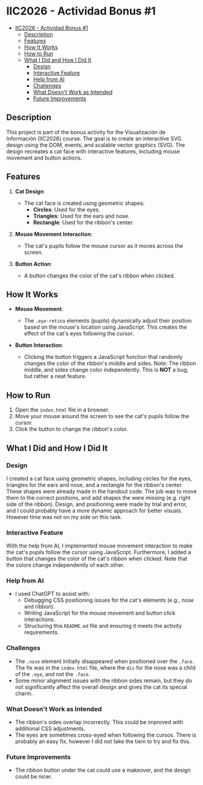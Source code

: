 # IIC2026 - Actividad Bonus #1
- [IIC2026 - Actividad Bonus #1](#iic2026---actividad-bonus-1)
  - [Description](#description)
  - [Features](#features)
  - [How It Works](#how-it-works)
  - [How to Run](#how-to-run)
  - [What I Did and How I Did It](#what-i-did-and-how-i-did-it)
    - [Design](#design)
    - [Interactive Feature](#interactive-feature)
    - [Help from AI](#help-from-ai)
    - [Challenges](#challenges)
    - [What Doesn't Work as Intended](#what-doesnt-work-as-intended)
    - [Future Improvements](#future-improvements)

## Description

This project is part of the bonus activity for the Visualización de Información (IIC2026) course. The goal is to create an interactive SVG design using the DOM, events, and scalable vector graphics (SVG). The design recreates a cat face with interactive features, including mouse movement and button actions.

## Features

1. **Cat Design**:
   - The cat face is created using geometric shapes:
     - **Circles**: Used for the eyes.
     - **Triangles**: Used for the ears and nose.
     - **Rectangle**: Used for the ribbon's center.

2. **Mouse Movement Interaction**:
   - The cat's pupils follow the mouse cursor as it moves across the screen.

3. **Button Action**:
   - A button changes the color of the cat's ribbon when clicked.

## How It Works

- **Mouse Movement**:
  - The `.eye-retina` elements (pupils) dynamically adjust their position based on the mouse's location using JavaScript. This creates the effect of the cat's eyes following the cursor.

- **Button Interaction**:
  - Clicking the button triggers a JavaScript function that randomly changes the color of the ribbon's middle and sides. Note: The ribbon middle, and sides change color independently. This is **NOT** a bug, but rather a neat feature.

## How to Run

1. Open the `index.html` file in a browser.
2. Move your mouse around the screen to see the cat's pupils follow the cursor.
3. Click the button to change the ribbon's color.

## What I Did and How I Did It

### Design
I created a cat face using geometric shapes, including circles for the eyes, triangles for the ears and nose, and a rectangle for the ribbon's center. These shapes were already made in the handout code. The job was to move them to the correct positions, and add shapes the were missing (e.g. right side of the ribbon).
Design, and positioning were made by trial and error, and I could probably have a more dynamic approach for better visuals. However time was not on my side on this task.

### Interactive Feature
With the help from AI, I implemented mouse movement interaction to make the cat's pupils follow the cursor using JavaScript.
Furthermore, I added a button that changes the color of the cat's ribbon when clicked. Note that the colors change independently of each other.

### Help from AI
  - I used ChatGPT to assist with:
    - Debugging CSS positioning issues for the cat's elements (e.g., nose and ribbon).
    - Writing JavaScript for the mouse movement and button click interactions.
    - Structuring this `README.md` file and ensuring it meets the activity requirements.

### Challenges
  - The `.nose` element initially disappeared when positioned over the `.face`. The fix was in the `index.html` file, where the `div` for the nose was a child of the `.eye`, and not the `.face`. 
  - Some minor alignment issues with the ribbon sides remain, but they do not significantly affect the overall design and gives the cat its special charm.

### What Doesn't Work as Intended
  - The ribbon's sides overlap incorrectly. This could be improved with additional CSS adjustments.
  - The eyes are sometimes cross-eyed when following the cursos. There is probably an easy fix, however I did not take the tiem to try and fix this.

### Future Improvements
  - The ribbon button under the cat could use a makeover, and the design could be nicer. 